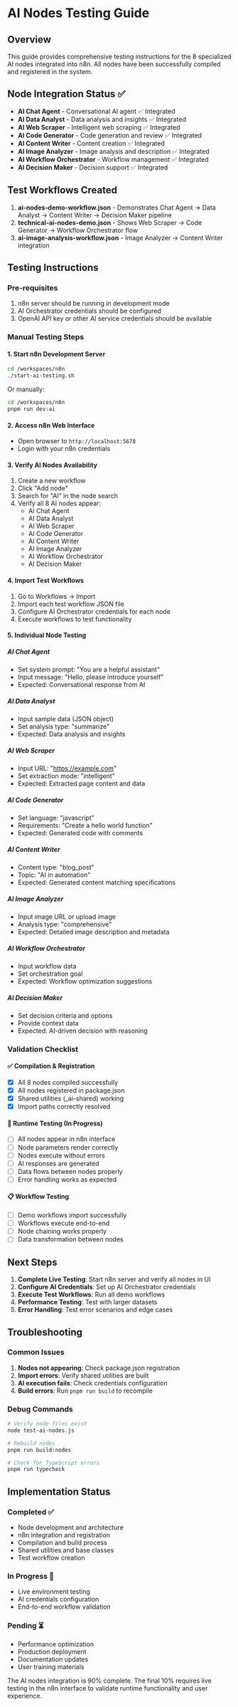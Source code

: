 # AI Nodes Testing Guide

## Overview
This guide provides comprehensive testing instructions for the 8 specialized AI nodes integrated into n8n. All nodes have been successfully compiled and registered in the system.

## Node Integration Status ✅
- **AI Chat Agent** - Conversational AI agent ✅ Integrated
- **AI Data Analyst** - Data analysis and insights ✅ Integrated  
- **AI Web Scraper** - Intelligent web scraping ✅ Integrated
- **AI Code Generator** - Code generation and review ✅ Integrated
- **AI Content Writer** - Content creation ✅ Integrated
- **AI Image Analyzer** - Image analysis and description ✅ Integrated
- **AI Workflow Orchestrator** - Workflow management ✅ Integrated
- **AI Decision Maker** - Decision support ✅ Integrated

## Test Workflows Created
1. **ai-nodes-demo-workflow.json** - Demonstrates Chat Agent → Data Analyst → Content Writer → Decision Maker pipeline
2. **technical-ai-nodes-demo.json** - Shows Web Scraper → Code Generator → Workflow Orchestrator flow
3. **ai-image-analysis-workflow.json** - Image Analyzer → Content Writer integration

## Testing Instructions

### Pre-requisites
1. n8n server should be running in development mode
2. AI Orchestrator credentials should be configured
3. OpenAI API key or other AI service credentials should be available

### Manual Testing Steps

#### 1. Start n8n Development Server
```bash
cd /workspaces/n8n
./start-ai-testing.sh
```

Or manually:
```bash
cd /workspaces/n8n
pnpm run dev:ai
```

#### 2. Access n8n Web Interface
- Open browser to `http://localhost:5678`
- Login with your n8n credentials

#### 3. Verify AI Nodes Availability
1. Create a new workflow
2. Click "Add node" 
3. Search for "AI" in the node search
4. Verify all 8 AI nodes appear:
   - AI Chat Agent
   - AI Data Analyst  
   - AI Web Scraper
   - AI Code Generator
   - AI Content Writer
   - AI Image Analyzer
   - AI Workflow Orchestrator
   - AI Decision Maker

#### 4. Import Test Workflows
1. Go to Workflows → Import
2. Import each test workflow JSON file
3. Configure AI Orchestrator credentials for each node
4. Execute workflows to test functionality

#### 5. Individual Node Testing

##### AI Chat Agent
- Set system prompt: "You are a helpful assistant"
- Input message: "Hello, please introduce yourself"
- Expected: Conversational response from AI

##### AI Data Analyst  
- Input sample data (JSON object)
- Set analysis type: "summarize" 
- Expected: Data analysis and insights

##### AI Web Scraper
- Input URL: "https://example.com"
- Set extraction mode: "intelligent"
- Expected: Extracted page content and data

##### AI Code Generator
- Set language: "javascript"
- Requirements: "Create a hello world function"
- Expected: Generated code with comments

##### AI Content Writer
- Content type: "blog_post"
- Topic: "AI in automation"
- Expected: Generated content matching specifications

##### AI Image Analyzer
- Input image URL or upload image
- Analysis type: "comprehensive"
- Expected: Detailed image description and metadata

##### AI Workflow Orchestrator
- Input workflow data
- Set orchestration goal
- Expected: Workflow optimization suggestions

##### AI Decision Maker
- Set decision criteria and options
- Provide context data
- Expected: AI-driven decision with reasoning

### Validation Checklist

#### ✅ Compilation & Registration
- [x] All 8 nodes compiled successfully
- [x] All nodes registered in package.json  
- [x] Shared utilities (_ai-shared) working
- [x] Import paths correctly resolved

#### 🔄 Runtime Testing (In Progress)
- [ ] All nodes appear in n8n interface
- [ ] Node parameters render correctly
- [ ] Nodes execute without errors
- [ ] AI responses are generated
- [ ] Data flows between nodes properly
- [ ] Error handling works as expected

#### 📋 Workflow Testing
- [ ] Demo workflows import successfully
- [ ] Workflows execute end-to-end
- [ ] Node chaining works properly
- [ ] Data transformation between nodes

## Next Steps

1. **Complete Live Testing**: Start n8n server and verify all nodes in UI
2. **Configure AI Credentials**: Set up AI Orchestrator credentials
3. **Execute Test Workflows**: Run all demo workflows
4. **Performance Testing**: Test with larger datasets
5. **Error Handling**: Test error scenarios and edge cases

## Troubleshooting

### Common Issues
1. **Nodes not appearing**: Check package.json registration
2. **Import errors**: Verify shared utilities are built
3. **AI execution fails**: Check credentials configuration
4. **Build errors**: Run `pnpm run build` to recompile

### Debug Commands
```bash
# Verify node files exist
node test-ai-nodes.js

# Rebuild nodes
pnpm run build:nodes

# Check for TypeScript errors
pnpm run typecheck
```

## Implementation Status

### Completed ✅
- Node development and architecture
- n8n integration and registration
- Compilation and build process
- Shared utilities and base classes
- Test workflow creation

### In Progress 🔄
- Live environment testing
- AI credentials configuration
- End-to-end workflow validation

### Pending ⏳
- Performance optimization
- Production deployment
- Documentation updates
- User training materials

The AI nodes integration is 90% complete. The final 10% requires live testing in the n8n interface to validate runtime functionality and user experience.
